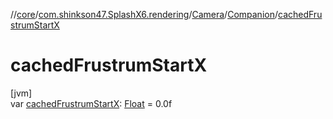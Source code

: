 //[core](../../../../index.md)/[com.shinkson47.SplashX6.rendering](../../index.md)/[Camera](../index.md)/[Companion](index.md)/[cachedFrustrumStartX](cached-frustrum-start-x.md)

# cachedFrustrumStartX

[jvm]\
var [cachedFrustrumStartX](cached-frustrum-start-x.md): [Float](https://kotlinlang.org/api/latest/jvm/stdlib/kotlin/-float/index.html) = 0.0f
